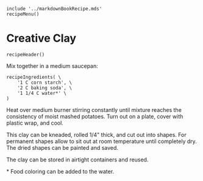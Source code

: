 ~~~ markdown-script
include '../markdownBookRecipe.mds'
recipeMenu()
~~~

# Creative Clay

~~~ markdown-script
recipeHeader()
~~~

Mix together in a medium saucepan:

~~~ markdown-script
recipeIngredients( \
    '1 C corn starch', \
    '2 C baking soda', \
    '1 1/4 C water*' \
)
~~~

Heat over medium burner stirring constantly until mixture reaches the consistency of moist mashed
potatoes. Turn out on a plate, cover with plastic wrap, and cool.

This clay can be kneaded, rolled 1/4" thick, and cut out into shapes. For permanent shapes allow to
sit out at room temperature until completely dry. The dried shapes can be painted and saved.

The clay can be stored in airtight containers and reused.

\* Food coloring can be added to the water.
